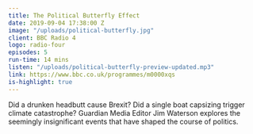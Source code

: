 ```yaml
---
title: The Political Butterfly Effect
date: 2019-09-04 17:38:00 Z
image: "/uploads/political-butterfly.jpg"
client: BBC Radio 4
logo: radio-four
episodes: 5
run-time: 14 mins
listen: "/uploads/political-butterfly-preview-updated.mp3"
link: https://www.bbc.co.uk/programmes/m0000xqs
is-highlight: true
---
```


Did a drunken headbutt cause Brexit? Did a single boat capsizing trigger climate catastrophe? Guardian Media Editor Jim Waterson explores the seemingly insignificant events that have shaped the course of politics.